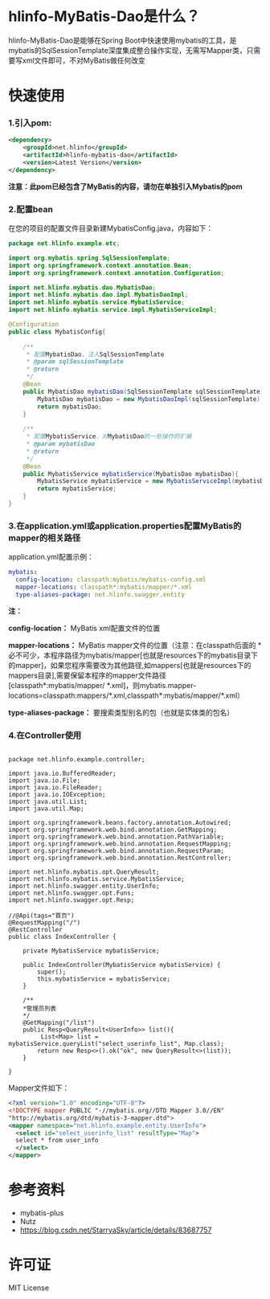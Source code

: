 # hlinfo-MyBatis-Dao是什么？

hlinfo-MyBatis-Dao是能够在Spring Boot中快速使用mybatis的工具，是mybatis的SqlSessionTemplate深度集成整合操作实现，无需写Mapper类，只需要写xml文件即可，不对MyBatis做任何改变 

# 快速使用

### 1.引入pom:

``` xml
<dependency>
    <groupId>net.hlinfo</groupId>
    <artifactId>hlinfo-mybatis-dao</artifactId>
    <version>Latest Version</version>
</dependency>
```

**注意：此pom已经包含了MyBatis的内容，请勿在单独引入Mybatis的pom**

### 2.配置bean

在您的项目的配置文件目录新建MybatisConfig.java，内容如下：

``` java
package net.hlinfo.example.etc;

import org.mybatis.spring.SqlSessionTemplate;
import org.springframework.context.annotation.Bean;
import org.springframework.context.annotation.Configuration;

import net.hlinfo.mybatis.dao.MybatisDao;
import net.hlinfo.mybatis.dao.impl.MybatisDaoImpl;
import net.hlinfo.mybatis.service.MybatisService;
import net.hlinfo.mybatis.service.impl.MybatisServiceImpl;

@Configuration
public class MybatisConfig{
	
	/**
	 * 配置MybatisDao，注入SqlSessionTemplate
	 * @param sqlSessionTemplate
	 * @return
	 */
    @Bean
    public MybatisDao mybatisDao(SqlSessionTemplate sqlSessionTemplate){
    	MybatisDao mybatisDao = new MybatisDaoImpl(sqlSessionTemplate);
    	return mybatisDao;
    }
    
    /**
     * 配置MybatisService，对MybatisDao的一些操作的扩展
     * @param mybatisDao
     * @return
     */
    @Bean
    public MybatisService mybatisService(MybatisDao mybatisDao){
    	MybatisService mybatisService = new MybatisServiceImpl(mybatisDao);
    	return mybatisService;
    }
}

```

### 3.在application.yml或application.properties配置MyBatis的mapper的相关路径
application.yml配置示例：

``` yml
mybatis:
  config-location: classpath:mybatis/mybatis-config.xml
  mapper-locations: classpath*:mybatis/mapper/*.xml
  type-aliases-package: net.hlinfo.swagger.entity

```
**注：**

**config-location：** MyBatis xml配置文件的位置

**mapper-locations：** MyBatis mapper文件的位置（注意：在classpath后面的 \* 必不可少，本程序路径为mybatis/mapper[也就是resources下的mybatis目录下的mapper]，如果您程序需要改为其他路径,如mappers[也就是resources下的mappers目录],需要保留本程序的mapper文件路径[classpath*:mybatis/mapper/ \*.xml]，则mybatis.mapper-locations=classpath:mappers/\*.xml,classpath\*:mybatis/mapper/\*.xml）

**type-aliases-package：** 要搜索类型别名的包（也就是实体类的包名）

### 4.在Controller使用

```

package net.hlinfo.example.controller;

import java.io.BufferedReader;
import java.io.File;
import java.io.FileReader;
import java.io.IOException;
import java.util.List;
import java.util.Map;

import org.springframework.beans.factory.annotation.Autowired;
import org.springframework.web.bind.annotation.GetMapping;
import org.springframework.web.bind.annotation.PathVariable;
import org.springframework.web.bind.annotation.RequestMapping;
import org.springframework.web.bind.annotation.RequestParam;
import org.springframework.web.bind.annotation.RestController;

import net.hlinfo.mybatis.opt.QueryResult;
import net.hlinfo.mybatis.service.MybatisService;
import net.hlinfo.swagger.entity.UserInfo;
import net.hlinfo.swagger.opt.Funs;
import net.hlinfo.swagger.opt.Resp;

//@Api(tags="首页")
@RequestMapping("/")
@RestController
public class IndexController {

	private MybatisService mybatisService;
	
	public IndexController(MybatisService mybatisService) {
		super();
		this.mybatisService = mybatisService;
	}

	/**
	*管理员列表
	*/
	@GetMapping("/list")
	public Resp<QueryResult<UserInfo>> list(){
		 List<Map> list = mybatisService.queryList("select_userinfo_list", Map.class);
		return new Resp<>().ok("ok", new QueryResult<>(list));
	}
	
}

```

Mapper文件如下：

``` xml
<?xml version="1.0" encoding="UTF-8"?>
<!DOCTYPE mapper PUBLIC "-//mybatis.org//DTD Mapper 3.0//EN"  
"http://mybatis.org/dtd/mybatis-3-mapper.dtd">  
<mapper namespace="net.hlinfo.example.entity.UserInfo">
  <select id="select_userinfo_list" resultType="Map">
  select * from user_info 
  </select>
</mapper>

```

# 参考资料
* mybatis-plus
* Nutz
* https://blog.csdn.net/StarryaSky/article/details/83687757

# 许可证
MIT License 
